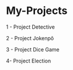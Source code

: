 # My-Projects
1 - Project Detective

2 - Project Jokenpô

3 - Project Dice Game

4- Project Election
